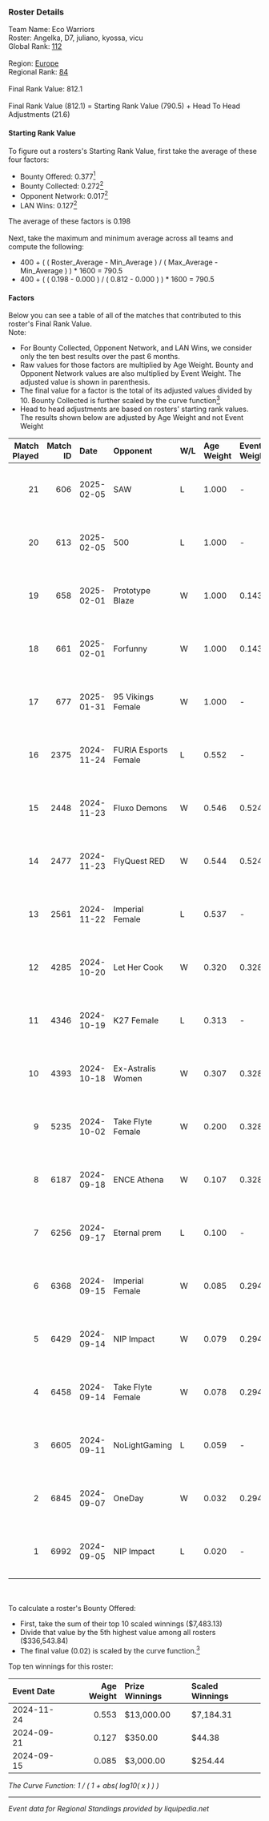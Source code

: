 ### Roster Details<br />
Team Name: Eco Warriors<br />
Roster: Angelka, D7, juliano, kyossa, vicu<br />
Global Rank: [112](../../standings_global_2025_03_01.md)<br />
<br />
Region: [Europe]( ../../standings_europe_2025_03_01.md)<br />
Regional Rank: [84]( ../../standings_europe_2025_03_01.md)<br />
<br />
Final Rank Value:  812.1<br />
<br />
Final Rank Value (812.1) = Starting Rank Value (790.5) + Head To Head Adjustments (21.6)<br />

#### Starting Rank Value<br />
To figure out a rosters's Starting Rank Value, first take the average of these four factors:<br />
- Bounty Offered: 0.377[<sup>1</sup>](#table2)
- Bounty Collected: 0.272[<sup>2</sup>](#table1)
- Opponent Network: 0.017[<sup>2</sup>](#table1)
- LAN Wins: 0.127[<sup>2</sup>](#table1)

The average of these factors is 0.198<br />
<br />
Next, take the maximum and minimum average across all teams and compute the following:<br />
- 400 + ( ( Roster_Average - Min_Average ) / ( Max_Average - Min_Average ) ) * 1600 = 790.5
- 400 + ( ( 0.198 - 0.000 ) / ( 0.812 - 0.000 ) ) * 1600 = 790.5


#### Factors<br />
Below you can see a table of all of the matches that contributed to this roster's Final Rank Value.<br />
Note:<br />

- For Bounty Collected, Opponent Network, and LAN Wins, we consider only the ten best results over the past 6 months.
- Raw values for those factors are multiplied by Age Weight. Bounty and Opponent Network values are also multiplied by Event Weight. The adjusted value is shown in parenthesis.
- The final value for a factor is the total of its adjusted values divided by 10. Bounty Collected is further scaled by the curve function[<sup>3</sup>](#curveFunction)
- Head to head adjustments are based on rosters' starting rank values. The results shown below are adjusted by Age Weight and not Event Weight
<span id="table1"></span><br />


| Match Played | Match ID | Date       | Opponent             | W/L | Age Weight | Event Weight | Bounty Collected | Opponent Network | LAN Wins  | H2H Adj. | Roster                             |
| -: | -: | :- | :- | :- | :- | :- | :- | :- | :- | -: | :- |
|           21 |      606 | 2025-02-05 | SAW                  | L   | 1.000      | -            | -                | -                | -         |    -2.38 | Angelka, D7, juliano, kyossa, vicu |
|           20 |      613 | 2025-02-05 | 500                  | L   | 1.000      | -            | -                | -                | -         |    -8.72 | Angelka, D7, juliano, kyossa, vicu |
|           19 |      658 | 2025-02-01 | Prototype Blaze      | W   | 1.000      | 0.143        | 0.058 (0.008)    | 0.251 (0.036)    | 0 (0.000) |    18.20 | D7, juliano, kyossa, vicu, wieenN  |
|           18 |      661 | 2025-02-01 | Forfunny             | W   | 1.000      | 0.143        | -                | 0.051 (0.007)    | 0 (0.000) |     3.19 | D7, juliano, kyossa, vicu, wieenN  |
|           17 |      677 | 2025-01-31 | 95 Vikings Female    | W   | 1.000      | -            | -                | -                | 0 (0.000) |     3.00 | D7, juliano, kyossa, vicu, wieenN  |
|           16 |     2375 | 2024-11-24 | FURIA Esports Female | L   | 0.552      | -            | -                | -                | -         |    -5.42 | Angelka, ASTRA, D7, Hanka, vicu    |
|           15 |     2448 | 2024-11-23 | Fluxo Demons         | W   | 0.546      | 0.524        | 0.020 (0.006)    | 0.234 (0.067)    | 1 (0.546) |     8.41 | Angelka, ASTRA, D7, Hanka, vicu    |
|           14 |     2477 | 2024-11-23 | FlyQuest RED         | W   | 0.544      | 0.524        | 0.007 (0.002)    | 0.044 (0.013)    | 1 (0.544) |     5.33 | Angelka, ASTRA, D7, Hanka, vicu    |
|           13 |     2561 | 2024-11-22 | Imperial Female      | L   | 0.537      | -            | -                | -                | -         |    -3.62 | Angelka, ASTRA, D7, Hanka, vicu    |
|           12 |     4285 | 2024-10-20 | Let Her Cook         | W   | 0.320      | 0.328        | 0.002 (0.000)    | 0.035 (0.004)    | 0 (0.000) |     2.99 | Angelka, ASTRA, D7, Hanka, vicu    |
|           11 |     4346 | 2024-10-19 | K27 Female           | L   | 0.313      | -            | -                | -                | -         |    -6.40 | Angelka, ASTRA, D7, Hanka, vicu    |
|           10 |     4393 | 2024-10-18 | Ex-Astralis Women    | W   | 0.307      | 0.328        | 0.010 (0.001)    | 0.094 (0.009)    | 0 (0.000) |     4.29 | Angelka, ASTRA, D7, Hanka, vicu    |
|            9 |     5235 | 2024-10-02 | Take Flyte Female    | W   | 0.200      | 0.328        | 0.006 (0.000)    | 0.299 (0.020)    | 0 (0.000) |     2.08 | Angelka, ASTRA, D7, Hanka, vicu    |
|            8 |     6187 | 2024-09-18 | ENCE Athena          | W   | 0.107      | 0.328        | 0.001 (0.000)    | -                | 0 (0.000) |     0.61 | Angelka, ASTRA, D7, Hanka, vicu    |
|            7 |     6256 | 2024-09-17 | Eternal prem         | L   | 0.100      | -            | -                | -                | -         |    -2.35 | Angelka, ASTRA, D7, Hanka, vicu    |
|            6 |     6368 | 2024-09-15 | Imperial Female      | W   | 0.085      | 0.294        | 0.134 (0.003)    | 0.182 (0.005)    | 0 (0.000) |     2.10 | Angelka, ASTRA, D7, Hanka, vicu    |
|            5 |     6429 | 2024-09-14 | NIP Impact           | W   | 0.079      | 0.294        | 0.011 (0.000)    | -                | -         |     0.97 | Angelka, ASTRA, D7, Hanka, vicu    |
|            4 |     6458 | 2024-09-14 | Take Flyte Female    | W   | 0.078      | 0.294        | 0.006 (0.000)    | 0.299 (0.007)    | -         |     0.82 | Angelka, ASTRA, D7, Hanka, vicu    |
|            3 |     6605 | 2024-09-11 | NoLightGaming        | L   | 0.059      | -            | -                | -                | -         |    -1.39 | Angelka, ASTRA, D7, Hanka, vicu    |
|            2 |     6845 | 2024-09-07 | OneDay               | W   | 0.032      | 0.294        | -                | 0.164 (0.002)    | -         |     0.26 | Angelka, ASTRA, D7, Hanka, vicu    |
|            1 |     6992 | 2024-09-05 | NIP Impact           | L   | 0.020      | -            | -                | -                | -         |    -0.38 | Angelka, ASTRA, D7, Hanka, vicu    |

<br />
<span id="table2"></span><br />
To calculate a roster's Bounty Offered:<br />

- First, take the sum of their top 10 scaled winnings ($7,483.13)
- Divide that value by the 5th highest value among all rosters ($336,543.84)
- The final value (0.02) is scaled by the curve function.[<sup>3</sup>](#curveFunction)

Top ten winnings for this roster:<br />

| Event Date | Age Weight | Prize Winnings | Scaled Winnings |
| :- | -: | :- | :- |
| 2024-11-24 |      0.553 | $13,000.00     | $7,184.31       |
| 2024-09-21 |      0.127 | $350.00        | $44.38          |
| 2024-09-15 |      0.085 | $3,000.00      | $254.44         |


<span id="curveFunction"></span>_The Curve Function: 1 / ( 1 + abs( log10( x ) ) )_<br />

---
_Event data for Regional Standings provided by liquipedia.net_<br />
